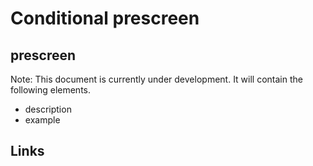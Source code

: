 # Conditional prescreen

## prescreen

Note: This document is currently under development. It will contain the following elements.

- description
- example

## Links
